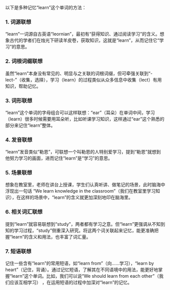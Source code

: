 以下是多种记忆“learn”这个单词的方法：
### 1. 词源联想
“learn”一词源自古英语“leornian”，最初有“获得知识、通过阅读学习”的含义。想象古代的学者们在烛光下研读羊皮卷，获取知识，这就是“learn”，从而记住它“学习”的意思。 

### 2. 词根词缀联想
虽然“learn”本身没有常见的、明显与之关联的词根词缀，但可牵强关联到“-lect-”（收集，选择），学习（learn）的过程类似从众多信息中收集（lect）有用知识，帮助记忆。 

### 3. 词形联想
“learn”这个单词的字母组合可以这样联想：“ear”（耳朵）在单词中间，学习（learn）很多时候需要用耳朵听，比如听课学习知识，这样通过“ear”这个熟悉的部分来记住“learn”整体。 

### 4. 发音联想
“learn”发音类似“勒恩”，可联想一个叫勒恩的人特别爱学习，提到“勒恩”就想到他努力学习的画面，进而记住“learn”是“学习”的意思。 

### 5. 场景联想
想象在教室里，老师在讲台上授课，学生们认真听讲、做笔记的场景，此时脑海中浮现出一句话 “We learn knowledge in the classroom”（我们在教室里学习知识），在这样的场景中，“learn”的含义就更加深刻地印在脑海里。 

### 6. 相关词汇联想
提到“learn”就容易联想到“study”，两者都有学习之意。但“learn”更强调从不知到知的学习过程，“study”侧重深入研究。将这两个词关联起来记忆，能更准确把握“learn”的含义和用法，也丰富了词汇量。 

### 7. 短语联想
记住一些含有“learn”的常用短语，如“learn from”（向……学习），“learn by heart”（记住，背诵）。通过记忆短语，了解其在不同语境中的用法，能更好地掌握“learn”这个单词。比如，我们可以说“We should learn from each other”（我们应该互相学习） ，在运用短语的过程中加深对“learn”的记忆。 